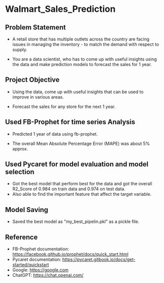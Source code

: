 # Walmart_Sales_Prediction
## Problem Statement  
* A retail store that has multiple outlets across the country are facing issues in managing the inventory - to match the demand with respect to supply. 

* You are a data scientist, who has to come up with useful insights using the data and make prediction models to forecast the sales for 1 year.

## Project Objective  
* Using the data, come up with useful insights that can be used to improve in various areas. 

* Forecast the sales for any store for the next 1 year.

## Used FB-Prophet for time series Analysis  
* Predicted 1 year of data using fb-prophet.
 
* The overall Mean Absolute Percentage Error (MAPE) was about 5% approx.

## Used Pycaret for model evaluation and model selection  
* Got the best model that perform best for the data and got the overall R2_Score of 0.984 on train data and 0.974 on test data.
* Also able to find the important feature that affect the target variable.
## Model Saving  
* Saved the best model as "my_best_pipelin.pkl" as a pickle file.
## Reference  
* FB-Prophet documentation: https://facebook.github.io/prophet/docs/quick_start.html
* Pycaret documentation: https://pycaret.gitbook.io/docs/get-started/quickstart
* Google: https://google.com
* ChatGPT: https://chat.openai.com/
